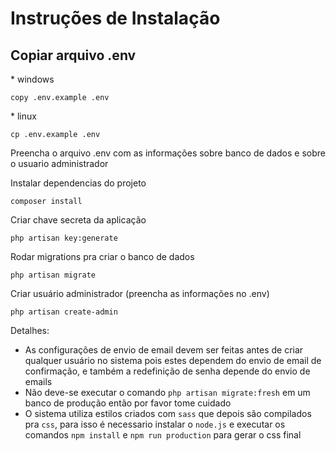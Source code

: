 # Instruções de Instalação

## Copiar arquivo .env

\* windows

`copy .env.example .env`

\* linux

`cp .env.example .env`

Preencha o arquivo .env com as informações sobre banco de dados e sobre o usuario administrador

Instalar dependencias do projeto

`composer install`

Criar chave secreta da aplicação

`php artisan key:generate`

Rodar migrations pra criar o banco de dados

`php artisan migrate`

Criar usuário administrador (preencha as informações no .env)

`php artisan create-admin`


Detalhes:
- As configurações de envio de email devem ser feitas antes de criar qualquer usuário no sistema 
pois estes dependem do envio de email de confirmação, e também a redefinição de senha depende do envio de emails
- Não deve-se executar o comando `php artisan migrate:fresh` em um banco de produção então por favor tome cuidado
- O sistema utiliza estilos criados com `sass` que depois são compilados pra `css`, para isso é necessario instalar o `node.js`
e executar os comandos `npm install` e `npm run production` para gerar o css final
